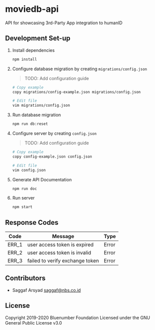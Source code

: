 # moviedb-api

API for showcasing 3rd-Party App integration to humanID

## Development Set-up

1. Install dependencies
    ```bash
    npm install
    ```

1. Configure database migration by creating `migrations/config.json`
    > TODO: Add configuration guide
    ```bash
    # Copy example
    copy migrations/config-example.json migrations/config.json
   
    # Edit file
    vim migrations/config.json
    ```

1. Run database migration

    ```bash
    npm run db:reset
    ```

1. Configure server by creating `config.json`
    > TODO: Add configuration guide
    ```bash
    # Copy example
    copy config-example.json config.json
   
    # Edit file
    vim config.json
    ```
   
1. Generate API Documentation

    ```bash
    npm run doc
    ```
   
1. Run server

    ```bash
    npm start
    ```

## Response Codes

| Code  | Message                         | Type  |
| ----- | ------------------------------- | ----- |
| ERR_1 | user access token is expired    | Error |
| ERR_2 | user access token is invalid    | Error | 
| ERR_3 | failed to verify exchange token | Error |

## Contributors

- Saggaf Arsyad <saggaf@nbs.co.id>

## License

Copyright 2019-2020 Bluenumber Foundation Licensed under the GNU General Public License v3.0
